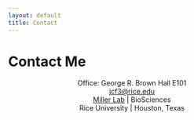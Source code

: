 ```yaml
---
layout: default
title: Contact
---
```


<div id="contact">
  <h1 class="pageTitle">Contact Me</h1>
  <div class="post">
    
   <center class="intro">Office: George R. Brown Hall E101 </center>
   <center class="intro"><a href="mailto:jcf3@rice.edu">jcf3@rice.edu</a></center>
   <center><a href="https://millerlabrice.github.io/">Miller Lab</a> | BioSciences</center>
   <center>Rice University | Houston, Texas</center>

  </div>
</div>
